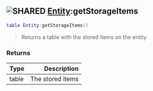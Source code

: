 ## ![](images/shared.png "SHARED") [Entity](entity_base):getStorageItems

```lua
table Entity:getStorageItems()
```

> Returns a table with the stored items on the entity

### Returns

| Type  |      Description |
| ----- | ---------------: |
| table | The stored items |

